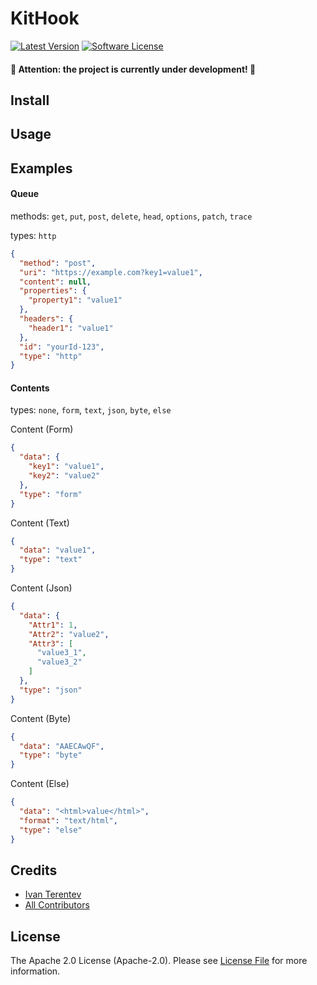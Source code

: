 # KitHook

[![Latest Version](https://img.shields.io/github/release/terentev-space/KitHook.svg?style=flat-square)](https://github.com/terentev-space/KitHook/releases)
[![Software License](https://img.shields.io/badge/license-Apache_2.0-brightgreen.svg?style=flat-square)](LICENSE)

#### 🚧 Attention: the project is currently under development! 🚧

## Install


## Usage


## Examples
#### Queue

methods: `get`, `put`, `post`, `delete`, `head`, `options`, `patch`, `trace` 

types: `http`

```json
{
  "method": "post",
  "uri": "https://example.com?key1=value1",
  "content": null,
  "properties": {
    "property1": "value1"
  },
  "headers": {
    "header1": "value1"
  },
  "id": "yourId-123",
  "type": "http"
}
```

#### Contents

types: `none`, `form`, `text`, `json`, `byte`, `else`

Content (Form)
```json
{
  "data": {
    "key1": "value1",
    "key2": "value2"
  },
  "type": "form"
}
```

Content (Text)
```json
{
  "data": "value1",
  "type": "text"
}
```

Content (Json)
```json
{
  "data": {
    "Attr1": 1,
    "Attr2": "value2",
    "Attr3": [
      "value3_1",
      "value3_2"
    ]
  },
  "type": "json"
}
```

Content (Byte)
```json
{
  "data": "AAECAwQF",
  "type": "byte"
}
```

Content (Else)
```json
{
  "data": "<html>value</html>",
  "format": "text/html",
  "type": "else"
}
```

## Credits

- [Ivan Terentev](https://github.com/terentev-space)
- [All Contributors](https://github.com/terentev-space/KitHook/contributors)

## License

The Apache 2.0 License (Apache-2.0). Please see [License File](LICENSE) for more information.
